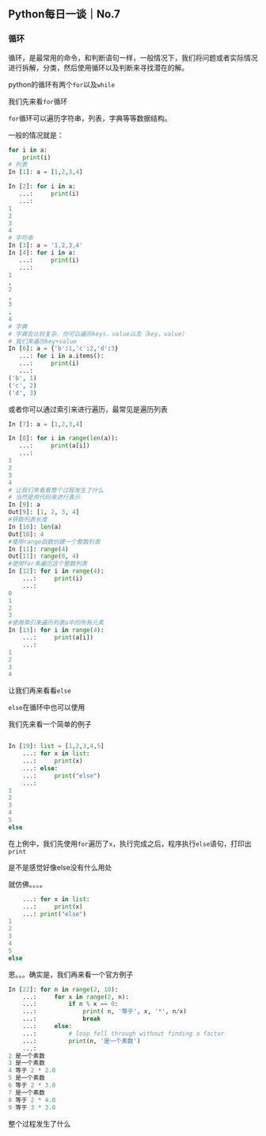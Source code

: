 ## Python每日一谈｜No.7

### 循环

循环，是最常用的命令，和判断语句一样，一般情况下，我们将问题或者实际情况进行拆解，分类，然后使用循环以及判断来寻找潜在的解。

python的循环有两个`for`以及`while`

我们先来看`for`循环

`for`循环可以遍历字符串，列表，字典等等数据结构。

一般的情况就是：

```python
for i in a:
	print(i)
# 列表
In [1]: a = [1,2,3,4]

In [2]: for i in a:
   ...:     print(i)
   ...:
1
2
3
4
# 字符串
In [3]: a = '1,2,3,4'
In [4]: for i in a:
   ...:     print(i)
   ...:
1
,
2
,
3
,
4
# 字典
# 字典会比较复杂，你可以遍历keys，value以及（key，value）
# 我们来遍历key+value
In [6]: a = {'b':1,'c':2,'d':3}
   ...: for i in a.items():
   ...:     print(i)
   ...:
('b', 1)
('c', 2)
('d', 3)
```

或者你可以通过索引来进行遍历，最常见是遍历列表

```python
In [7]: a = [1,2,3,4]

In [8]: for i in range(len(a)):
   ...:     print(a[i])
   ...:
1
2
3
4
# 让我们来看看整个过程发生了什么
# 当然是用代码来进行表示
In [9]: a
Out[9]: [1, 2, 3, 4]
#获取列表长度
In [10]: len(a)
Out[10]: 4
#使用range函数创建一个整数列表
In [11]: range(4)
Out[11]: range(0, 4)
#使用for来遍历这个整数列表
In [12]: for i in range(4):
    ...:     print(i)
    ...:
0
1
2
3
#使用索引来遍历列表a中的所有元素
In [13]: for i in range(4):
    ...:     print(a[i])
    ...:
1
2
3
4

```

让我们再来看看`else`

`else`在循环中也可以使用



我们先来看一个简单的例子

```python

In [19]: list = [1,2,3,4,5]
    ...: for x in list:
    ...:     print(x)
    ...: else:
    ...:     print("else")
    ...:
1
2
3
4
5
else

```



在上例中，我们先使用`for`遍历了`x`，执行完成之后，程序执行`else`语句，打印出`print`

是不是感觉好像else没有什么用处

就仿佛。。。。

```python
    ...: for x in list:
    ...:     print(x)
    ...: print("else")
1
2
3
4
5
else
```

恩。。。确实是，我们再来看一个官方例子

```python
In [22]: for n in range(2, 10):
    ...:     for x in range(2, n):
    ...:         if n % x == 0:
    ...:             print( n, '等于', x, '*', n/x)
    ...:             break
    ...:     else:
    ...:         # loop fell through without finding a factor
    ...:         print(n, '是一个素数')
    ...:
2 是一个素数
3 是一个素数
4 等于 2 * 2.0
5 是一个素数
6 等于 2 * 3.0
7 是一个素数
8 等于 2 * 4.0
9 等于 3 * 3.0
```

整个过程发生了什么

